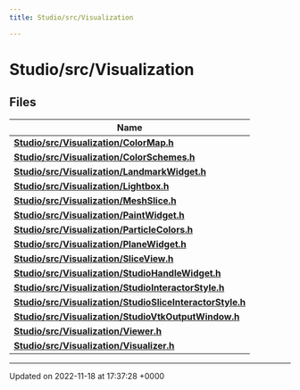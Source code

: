 ```yaml
---
title: Studio/src/Visualization

---
```


# Studio/src/Visualization



## Files

| Name           |
| -------------- |
| **[Studio/src/Visualization/ColorMap.h](../Files/ColorMap_8h.md#file-colormap.h)**  |
| **[Studio/src/Visualization/ColorSchemes.h](../Files/ColorSchemes_8h.md#file-colorschemes.h)**  |
| **[Studio/src/Visualization/LandmarkWidget.h](../Files/LandmarkWidget_8h.md#file-landmarkwidget.h)**  |
| **[Studio/src/Visualization/Lightbox.h](../Files/Lightbox_8h.md#file-lightbox.h)**  |
| **[Studio/src/Visualization/MeshSlice.h](../Files/MeshSlice_8h.md#file-meshslice.h)**  |
| **[Studio/src/Visualization/PaintWidget.h](../Files/PaintWidget_8h.md#file-paintwidget.h)**  |
| **[Studio/src/Visualization/ParticleColors.h](../Files/ParticleColors_8h.md#file-particlecolors.h)**  |
| **[Studio/src/Visualization/PlaneWidget.h](../Files/PlaneWidget_8h.md#file-planewidget.h)**  |
| **[Studio/src/Visualization/SliceView.h](../Files/SliceView_8h.md#file-sliceview.h)**  |
| **[Studio/src/Visualization/StudioHandleWidget.h](../Files/StudioHandleWidget_8h.md#file-studiohandlewidget.h)**  |
| **[Studio/src/Visualization/StudioInteractorStyle.h](../Files/StudioInteractorStyle_8h.md#file-studiointeractorstyle.h)**  |
| **[Studio/src/Visualization/StudioSliceInteractorStyle.h](../Files/StudioSliceInteractorStyle_8h.md#file-studiosliceinteractorstyle.h)**  |
| **[Studio/src/Visualization/StudioVtkOutputWindow.h](../Files/StudioVtkOutputWindow_8h.md#file-studiovtkoutputwindow.h)**  |
| **[Studio/src/Visualization/Viewer.h](../Files/Viewer_8h.md#file-viewer.h)**  |
| **[Studio/src/Visualization/Visualizer.h](../Files/Visualizer_8h.md#file-visualizer.h)**  |






-------------------------------

Updated on 2022-11-18 at 17:37:28 +0000
